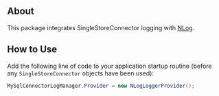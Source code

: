 ## About

This package integrates SingleStoreConnector logging with [NLog](https://www.nuget.org/packages/NLog/).

## How to Use

Add the following line of code to your application startup routine (before any `SingleStoreConnector` objects have been used):

```csharp
MySqlConnectorLogManager.Provider = new NLogLoggerProvider();
```
